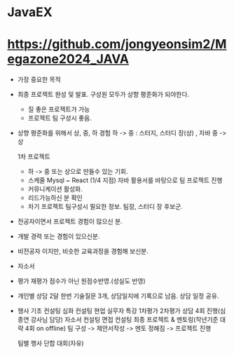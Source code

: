 # JavaEX
# https://github.com/jongyeonsim2/Megazone2024_JAVA

- 가장 중요한 목적
- 최종 프로젝트 완성 및 발표.
  구성원 모두가 상향 평준화가 되야한다.
    - 질 좋은 프로젝트가 가능
    - 프로젝트 팀 구성시 좋음.
- 상향 평준화를 위해서
  상, 중, 하 경험
  하 -> 중 : 스터지, 스터디 장(상) , 자바
  중 -> 상

  1차 프로젝트
   - 하 -> 중 또는 상으로 만들수 있는 기회.
   - 스케줄
     Mysql ~ React (1/4 지점)
     자바 활용서를 바탕으로 팀 프로젝트 진행
   - 커뮤니케이션 활성화.
   - 리드가능하신 분 확인
   - 차기 프로젝트 팀구성시 필요한 정보.
팀장, 스터디 장 후보군.
 - 전공자이면서 프로젝트 경험이 많으신 분.
 - 개발 경력 또는 경험이 있으신분.
 - 비전공자 이지만, 비슷한 교육과정을 경험해 보신분.  

- 자소서
- 평가
  재평가 점수가 아닌 원점수반영.(성실도 반영)

- 개인별 상담
  2달 한번
  기술질문 3개, 상담일지에 기록으로 남음.
  상담 일정 공유.
  
- 행사
    기초 컨설팅
    심화 컨설팅
    현업 실무자 특강
    1차평가
    2차평가
    상담 4회 진행(심종연 강사님 담당)
    자소서 컨설팅
    면접 컨설팅
    최종 프로젝트 & 멘토링(작년기준 대략 4회 on offline)
      팀 구성 -> 제안서작성 -> 멘토 정해짐 -> 프로젝트 진행

  팀별 행사
   단합 대회(자유)

  
